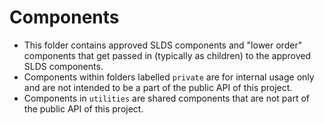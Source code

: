 # Components

- This folder contains approved SLDS components and "lower order" components that get passed in (typically as children) to the approved SLDS components.
- Components within folders labelled `private` are for internal usage only and are not intended to be a part of the public API of this project.
- Components in `utilities` are shared components that are not part of the public API of this project.